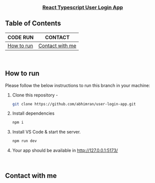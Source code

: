 <p align="center">
    <h3 align="center"><a href="https://mellifluous-dolphin-bd2b20.netlify.app/">React Typescript User Login App  </a></h3>
</p>

<!-- TABLE OF CONTENTS -->

## Table of Contents

| CODE RUN                   | CONTACT                         |
| -------------------------- | ------------------------------- |
| [How to run](#-how-to-run) | [Contact with me](#-contact-us) |

<br>

<!-- HOW TO RUN -->

##  How to run

Please follow the below instructions to run this branch in your machine:

1. Clone this repository -
   ```sh
   git clone https://github.com/abhimran/user-login-app.git
   
   ```
2. Install dependencies
   ```sh
   npm i
   ```
3. Install VS Code & start the server.
   ```sh
   npm run dev
   ```
4. Your app should be available in http://127.0.0.1:5173/

<br>

<!-- CONTACT  -->

##  Contact with me
[linkedin-url]: https://www.linkedin.com/in/abhimran/
[mail-url]: abhimrann@gmail.com
